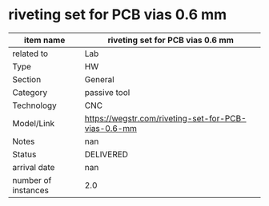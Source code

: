 
# riveting set for PCB vias 0.6 mm

| item name | riveting set for PCB vias 0.6 mm |
| -------- | -------- | 
| related to | Lab | 
| Type | HW | 
| Section | General | 
| Category | passive tool |
| Technology | CNC |
| Model/Link | https://wegstr.com/riveting-set-for-PCB-vias-0.6-mm |
| Notes | nan |
| Status | DELIVERED |
| arrival date | nan |
| number of instances | 2.0 | 
        